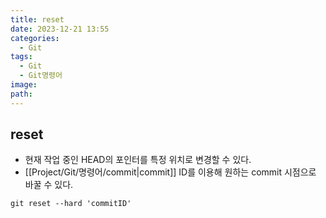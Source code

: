 ```yaml
---
title: reset
date: 2023-12-21 13:55
categories:
  - Git
tags:
  - Git
  - Git명령어
image: 
path:
---
```


## reset
+ 현재 작업 중인 HEAD의 포인터를 특정 위치로 변경할 수 있다.
+ [[Project/Git/명령어/commit|commit]] ID를 이용해 원하는 commit 시점으로 바꿀 수 있다.
```dos
git reset --hard 'commitID'
```

